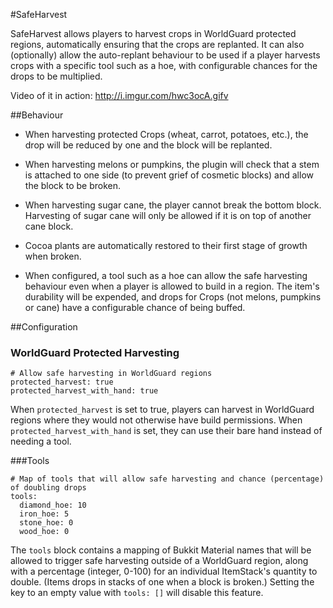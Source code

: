 #SafeHarvest

SafeHarvest allows players to harvest crops in WorldGuard protected regions, automatically ensuring that the crops are replanted. It can also (optionally) allow the auto-replant behaviour to be used if a player harvests crops with a specific tool such as a hoe, with configurable chances for the drops to be multiplied.

Video of it in action: http://i.imgur.com/hwc3ocA.gifv

##Behaviour

* When harvesting protected Crops (wheat, carrot, potatoes, etc.), the drop will be reduced by one and the block will be replanted.

* When harvesting melons or pumpkins, the plugin will check that a stem is attached to one side (to prevent grief of cosmetic blocks) and allow the block to be broken.

* When harvesting sugar cane, the player cannot break the bottom block. Harvesting of sugar cane will only be allowed if it is on top of another cane block.

* Cocoa plants are automatically restored to their first stage of growth when broken.

* When configured, a tool such as a hoe can allow the safe harvesting behaviour even when a player is allowed to build in a region. The item's durability will be expended, and drops for Crops (not melons, pumpkins or cane) have a configurable chance of being buffed.


##Configuration

### WorldGuard Protected Harvesting
```
# Allow safe harvesting in WorldGuard regions
protected_harvest: true
protected_harvest_with_hand: true
```
When `protected_harvest` is set to true, players can harvest in WorldGuard regions where they would not otherwise have build permissions. When `protected_harvest_with_hand` is set, they can use their bare hand instead of needing a tool.

###Tools
```
# Map of tools that will allow safe harvesting and chance (percentage) of doubling drops
tools:
  diamond_hoe: 10
  iron_hoe: 5
  stone_hoe: 0
  wood_hoe: 0
```
The `tools` block contains a mapping of Bukkit Material names that will be allowed to trigger safe harvesting outside of a WorldGuard region, along with a percentage (integer, 0-100) for an individual ItemStack's quantity to double. (Items drops in stacks of one when a block is broken.) Setting the key to an empty value with `tools: []` will disable this feature.
